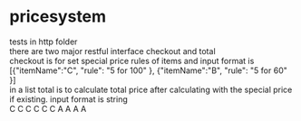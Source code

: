 # pricesystem

tests in http folder  
there are two major restful interface checkout and total  
checkout is for set special price rules of items and input format is  
[{"itemName":"C", "rule": "5 for 100" }, {"itemName":"B", "rule": "5 for 60" }]  
in a list
total is to calculate total price after calculating with the special price  
if existing. input format is string  
C C C C C C A A A A



